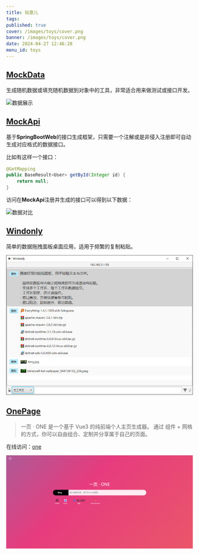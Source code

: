 ```yaml
---
title: 玩意儿
tags:
published: true
cover: /images/toys/cover.png
banner: /images/toys/cover.png
date: 2024-04-27 12:46:28
menu_id: toys
---
```


## [MockData](https://github.com/Verlif/mockdata)

生成随机数据或填充随机数据到对象中的工具，非常适合用来做测试或接口开发。

![数据展示](https://github.com/Verlif/mockdata/raw/master/docs/4.x/imgs/mockDebugger.png)

## [MockApi](https://github.com/Verlif/mockapi)

基于**SpringBootWeb**的接口生成框架，只需要一个注解或是非侵入注册即可自动生成对应格式的数据接口。

比如有这样一个接口：

```java
@GetMapping
public BaseResult<User> getById(Integer id) {
    return null;
}
```

访问在**MockApi**注册并生成的接口可以得到以下数据：

![数据对比](https://github.com/Verlif/mockapi/raw/master/docs/3.x/imgs/数据对比.png)

## [Windonly](https://github.com/Verlif/windonly)

简单的数据拖拽面板桌面应用，适用于频繁的复制粘贴。

![图示](https://github.com/Verlif/windonly/raw/master/docs/images/mainWindow.png)

## [OnePage](https://github.com/OnePageWeb/one-page)

> 一页 · ONE 是一个基于 Vue3 的纯前端个人主页生成器。
> 通过 组件 + 网格 的方式，你可以自由组合、定制并分享属于自己的页面。

在线访问：[one](https://one.verlif.top/)

![基础页面](https://github.com/OnePageWeb/one-page/raw/master/docs/images/screenshots/quick-config.png)